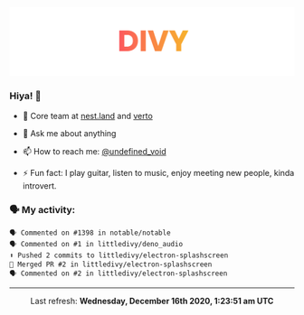 
![](https://github.com/divy-work/divy-work/raw/master/assets/divy.png)

### Hiya! 👋

- 🔭 Core team at [nest.land](https://github.com/nestdotland/nest.land) and [verto](https://github.com/useverto/verto)

- 💬 Ask me about anything

- 📫 How to reach me: [@undefined_void](https://instagram.com/divy.exe)

- ⚡ Fun fact: I play guitar, listen to music, enjoy meeting new people, kinda introvert.

### 🗣 My activity:

```
🗣 Commented on #1398 in notable/notable
🗣 Commented on #1 in littledivy/deno_audio
⬆️ Pushed 2 commits to littledivy/electron-splashscreen
🎉 Merged PR #2 in littledivy/electron-splashscreen
🗣 Commented on #2 in littledivy/electron-splashscreen
```

------------
<p align="center">Last refresh: <b>Wednesday, December 16th 2020, 1:23:51 am UTC</b></p>
